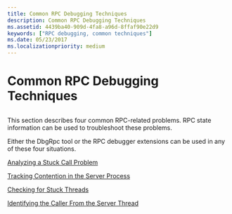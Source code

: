```yaml
---
title: Common RPC Debugging Techniques
description: Common RPC Debugging Techniques
ms.assetid: 4439ba40-909d-4fa8-a96d-8ffaf90e22d9
keywords: ["RPC debugging, common techniques"]
ms.date: 05/23/2017
ms.localizationpriority: medium
---
```


# Common RPC Debugging Techniques


## <span id="ddk_common_rpc_debugging_techniques_dbg"></span><span id="DDK_COMMON_RPC_DEBUGGING_TECHNIQUES_DBG"></span>


This section describes four common RPC-related problems. RPC state information can be used to troubleshoot these problems.

Either the DbgRpc tool or the RPC debugger extensions can be used in any of these four situations.

[Analyzing a Stuck Call Problem](analyzing-a-stuck-call-problem.md)

[Tracking Contention in the Server Process](tracking-contention-in-the-server-process.md)

[Checking for Stuck Threads](checking-for-stuck-threads.md)

[Identifying the Caller From the Server Thread](identifying-the-caller-from-the-server-thread.md)

 

 





